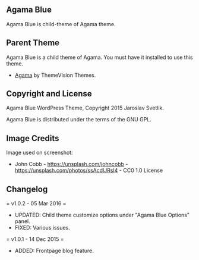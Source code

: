 ## Agama Blue

Agama Blue is child-theme of Agama theme.

## Parent Theme

Agama Blue is a child theme of Agama. You must have it installed to use this theme.
* [Agama](https://www.theme-vision.com/agama/) by ThemeVision Themes.

## Copyright and License

Agama Blue WordPress Theme, Copyright 2015 Jaroslav Svetlik.

Agama Blue is distributed under the terms of the GNU GPL.

## Image Credits

Image used on screenshot:
 * John Cobb - https://unsplash.com/johncobb - https://unsplash.com/photos/ssAcdlJRsI4 - CC0 1.0 License
 
## Changelog

= v1.0.2 - 05 Mar 2016 =
* UPDATED: Child theme customize options under "Agama Blue Options" panel.
* FIXED: Various issues.

= v1.0.1 - 14 Dec 2015 =
* ADDED: Frontpage blog feature.